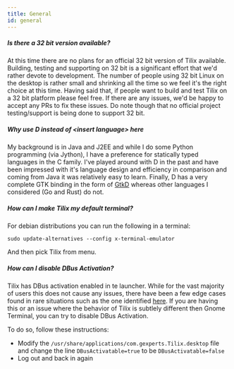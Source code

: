 ```yaml
---
title: General
id: general
---
```

##### Is there a 32 bit version available?

At this time there are no plans for an official 32 bit version of Tilix available. Building, testing and supporting on 32 bit is a significant effort that we'd rather devote to development. The number of people using 32 bit Linux on the desktop is rather small and shrinking all the time so we feel it's the right choice at this time. Having said that, if people want to build and test Tilix on a 32 bit platform please feel free. If there are any issues, we'd be happy to accept any PRs to fix these issues. Do note though that no official project testing/support is being done to support 32 bit.

##### Why use D instead of &lt;insert language&gt; here

My background is in Java and J2EE and while I do some Python programming (via Jython), I have a preference for statically typed languages in the C family. I've played around with D in the past and have been impressed with it's language design and efficiency in comparison and coming from Java it was relatively easy to learn. Finally, D has a very complete GTK binding in the form of [GtkD](http://www.gtkd.org) whereas other languages I considered (Go and Rust) do not.

##### How can I make Tilix my default terminal?

For debian distributions you can run the following in a terminal:

```
sudo update-alternatives --config x-terminal-emulator
```

And then pick Tilix from menu.

##### How can I disable DBus Activation?

Tilix has DBus activation enabled in te launcher. While for the vast majority of users this does not cause any issues, there have been a few edge cases found in rare situations such as the one identified [here](https://github.com/gnunn1/tilix/issues/870). If you are having this or an issue where the behavior of Tilix is subtlely different then Gnome Terminal, you can try to disable DBus Activation.

To do so, follow these instructions:

* Modify the ```/usr/share/applications/com.gexperts.Tilix.desktop``` file and change the line ```DBusActivatable=true``` to be ```DBusActivatable=false```
* Log out and back in again
